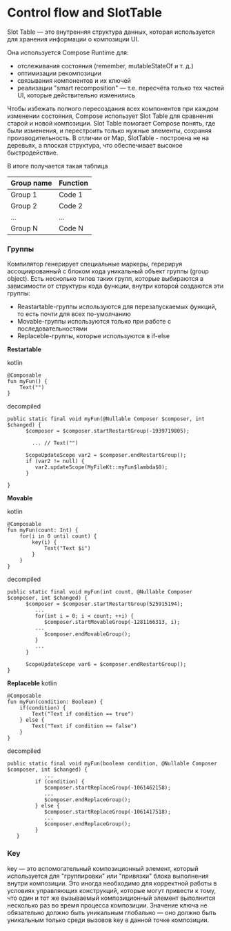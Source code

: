 # Control flow and SlotTable

Slot Table — это внутренняя структура данных, которая используется для хранения информации о композиции UI.

Она используется Compose Runtime для:

- отслеживания состояния (remember, mutableStateOf и т. д.)
- оптимизации рекомпозиции
- связывания компонентов и их ключей
- реализации "smart recomposition" — т.е. пересчёта только тех частей UI, которые действительно изменились

Чтобы избежать полного пересоздания всех компонентов при каждом изменении состояния, Compose использует Slot Table для сравнения старой и новой композиции. Slot Table помогает Compose понять, где были изменения, и перестроить только нужные элементы, сохраняя производительность. В отличии от Map, SlotTable - построена не на деревьях, а плоская структура, что обеспечивает высокое быстродействие.

В итоге получается такая таблица

| Group name   | Function  |
|:-------------|:----------|
| Group 1      | Code 1    |
| Group 2      | Code 2    |
| ...          | ...       |
| Group N      | Code N    |

### Группы                                                                                                                                                                                                                                                                                                                                                                                                                                                                                                                                                                                                                                                                                                                                                                                                                                                                                                                                                                                                                                                                                                                                                                                                                                                                                                                                                                                                                                                                                                                                                                                                                                                                                                                                                                                                                                                                                                                                                                                                                                                                                                                                                                                                                                                                                                                                                                                                                                                                                                                                                                                                                                                                                                                           
Компилятор генерирует специальные маркеры, герерируя ассоциированный с блоком кода уникальный объект группы (group object).
Есть несколько типов таких групп, которые выбираются в зависимости от структуры кода функции, внутри которой создаются эти группы:
- Reastartable-группы используются для перезапускаемых функций, то есть почти для всех по-умолчанию
- Movable-группы используются только при работе с последовательностями
- Replaceble-группы, которые используются в if-else

**Restartable**

kotlin

```
@Composable
fun myFun() {
    Text("")
}
```

decompiled
```
public static final void myFun(@Nullable Composer $composer, int $changed) {
      $composer = $composer.startRestartGroup(-1939719805);

		... // Text("")

      ScopeUpdateScope var2 = $composer.endRestartGroup();
      if (var2 != null) {
         var2.updateScope(MyFileKt::myFun$lambda$0);
      }

}
```

**Movable**

kotlin
```
@Composable
fun myFun(count: Int) {
    for(i in 0 until count) {
        key(i) {
            Text("Text $i")
        }
    }
}
```

decompiled
```
public static final void myFun(int count, @Nullable Composer $composer, int $changed) {
      $composer = $composer.startRestartGroup(525915194);
         ...
         for(int i = 0; i < count; ++i) {
            $composer.startMovableGroup(-1281166313, i);
         ...
            $composer.endMovableGroup();
         }
         ...
      }

      ScopeUpdateScope var6 = $composer.endRestartGroup();
}
```

**Replaceble**
kotlin

```
@Composable
fun myFun(condition: Boolean) {
    if(condition) {
        Text("Text if condition == true")
    } else {
        Text("Text if condition == false")
    }
}
```

decompiled
```
public static final void myFun(boolean condition, @Nullable Composer $composer, int $changed) {
            ...
         if (condition) {
            $composer.startReplaceGroup(-1061462158);
            ...
            $composer.endReplaceGroup();
         } else {
            $composer.startReplaceGroup(-1061417518);
            ...
            $composer.endReplaceGroup();
         }
   }

```

### Key
key — это вспомогательный композиционный элемент, который используется для "группировки" или "привязки" блока выполнения внутри композиции. Это иногда необходимо для корректной работы в условиях управляющих конструкций, которые могут привести к тому, что один и тот же вызываемый композиционный элемент выполнится несколько раз во время процесса композиции.
Значение ключа не обязательно должно быть уникальным глобально — оно должно быть уникальным только среди вызовов key в данной точке композиции.
